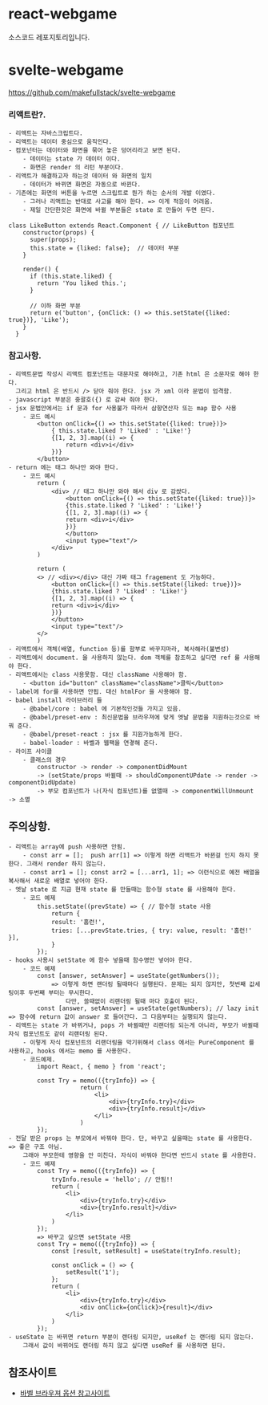 # react-webgame
소스코드 레포지토리입니다.

# svelte-webgame
https://github.com/makefullstack/svelte-webgame

### 리액트란?.
    - 리액트는 자바스크립트다.
    - 리액트는 데이터 중심으로 움직인다.
    - 컴포넌터는 데이터와 화면을 묶어 놓은 덩어리라고 보면 된다.
        - 데이터는 state 가 데이터 이다.
        - 화면은 render 의 리턴 부분이다.
    - 리액트가 해결하고자 하는것 데이터 와 화면의 일치
        - 데이터가 바뀌면 화면은 자동으로 바뀐다.
    - 기존에는 화면의 버튼을 누르면 스크립트로 뭔가 하는 순서의 개발 이였다. 
        - 그러나 리액트는 반대로 사고를 해야 한다. => 이게 적응이 어려움.
        - 제일 간단한것은 화면에 바뀔 부분들은 state 로 만들어 두면 된다.
```
class LikeButton extends React.Component { // LikeButton 컴포넌트
    constructor(props) {
      super(props);
      this.state = {liked: false};  // 데이터 부분
    }

    render() {  
      if (this.state.liked) {
        return 'You liked this.';
      }
      
      // 이하 화면 부분
      return e('button', {onClick: () => this.setState({liked: true})}, 'Like');
    }
  }
```

### 참고사항.
    - 리액트문법 작성시 리액트 컴포넌트는 대문자로 해야하고, 기존 html 은 소문자로 해야 한다.
      그리고 html 은 반드시 /> 닫아 줘야 한다. jsx 가 xml 이라 문법이 엄격함.
    - javascript 부분은 중괄호({) 로 감싸 줘야 한다.
    - jsx 문법안에서는 if 문과 for 사용불가 따라서 삼항연산자 또는 map 함수 사용
        - 코드 예시
            <button onClick={() => this.setState({liked: true})}>
                { this.state.liked ? 'Liked' : 'Like!'}
                {[1, 2, 3].map((i) => {
                    return <div>i</div>
                })}
            </button>
    - return 에는 태그 하나만 와야 한다.
        - 코드 예시
            return (
                <div> // 태그 하나만 와야 해서 div 로 감쌌다.
                    <button onClick={() => this.setState({liked: true})}>
                    {this.state.liked ? 'Liked' : 'Like!'}
                    {[1, 2, 3].map((i) => {
                    return <div>i</div>
                    })}
                    </button>
                    <input type="text"/>
                </div>
            )

            return (
            <> // <div></div> 대신 가짜 태그 fragement 도 가능하다.
                <button onClick={() => this.setState({liked: true})}>
                {this.state.liked ? 'Liked' : 'Like!'}
                {[1, 2, 3].map((i) => {
                return <div>i</div>
                })}
                </button>
                <input type="text"/>
            </>
            )
    - 리액트에서 객체(배열, function 등)를 함부로 바꾸지마라, 복사해라(불변성)
    - 리액트에서 document. 을 사용하지 않는다. dom 객체를 참조하고 싶다면 ref 를 사용해야 한다.
    - 리액트에서는 class 사용못함. 대신 className 사용해야 함.
        - <button id="button" className="className">클릭</button>
    - label에 for를 사용하면 안됩. 대신 htmlFor 을 사용해야 함.
    - babel install 라이브러리 들
        - @babel/core : babel 에 기본적인것들 가지고 있음.
        - @babel/preset-env : 최신문법을 브라우져에 맞게 엣날 문법을 지원하는것으로 바꿔 준다.
        - @babel/preset-react : jsx 를 지원가능하게 한다.
        - babel-loader : 바벨과 웹팩을 연곃해 준다.
    - 라이프 사이클
        - 클래스의 경우
            constructor -> render -> componentDidMount 
            -> (setState/props 바뀔때 -> shouldComponentUPdate -> render -> componentDidUpdate)
            -> 부모 컴포넌트가 나(자식 컴포넌트)를 없앨때 -> componentWillUnmount -> 소멸

## 주의상항.
    - 리액트는 array에 push 사용하면 안됨.
        - const arr = [];  push arr[1] => 이렇게 하면 리액트가 바뀐걸 인지 하지 못한다. 그래서 render 하지 않는다.
        - const arr1 = []; const arr2 = [...arr1, 1]; => 이런식으로 예전 배열을 복사해서 새로운 배열로 넣어야 한다.
    - 엣날 state 로 지금 현재 state 를 만들때는 함수형 state 를 사용해야 한다.
        - 코드 예제
            this.setState((prevState) => { // 함수형 state 사용
                return {
                result: '홈런!',
                tries: [...prevState.tries, { try: value, result: '홈런!' }],
                }
            });
    - hooks 사용시 setState 에 함수 넣을때 함수명만 넣어야 한다.
        - 코드 예제
            const [answer, setAnswer] = useState(getNumbers());
                => 이렇게 하면 랜더링 될때마다 실행된다. 문제는 되지 않지만, 첫번째 값세팅이후 두번째 부터는 무시한다.
                    다만, 쓸때없이 리랜더링 될때 마다 호출이 된다.
            const [answer, setAnswer] = useState(getNumbers); // lazy init => 함수에 return 값이 answer 로 들어간다. 그 다음부터는 실행되지 않는다.
    - 리액트는 state 가 바뀌거나, pops 가 바뀔때만 리랜더링 되는게 아니라, 부모가 바뀔때 자식 컴포넌트도 같이 리랜더링 된다.
        - 이렇게 자식 컴포넌트의 리랜더링을 막기위해서 class 에서는 PureComponent 를 사용하고, hooks 에서는 memo 를 사용한다.
        - 코드예제.
            import React, { memo } from 'react';
            
            const Try = memo(({tryInfo}) => {
                        return (
                            <li>
                                <div>{tryInfo.try}</div>
                                <div>{tryInfo.result}</div>
                            </li>
                        )
            });
    - 전달 받은 props 는 부모에서 바꿔야 한다. 단, 바꾸고 싶을때는 state 를 사용한다. => 좋은 구조 아님.
        그래야 부모한테 영향을 안 미친다. 자식이 바꿔야 한다면 반드시 state 를 사용한다.
        - 코드 예제
            const Try = memo(({tryInfo}) => {
                tryInfo.resule = 'hello'; // 안됨!!
                return (
                    <li>
                        <div>{tryInfo.try}</div>
                        <div>{tryInfo.result}</div>
                    </li>
                )
            });
            => 바꾸고 싶으면 setState 사용
            const Try = memo(({tryInfo}) => {
                const [result, setResult] = useState(tryInfo.result);

                const onClick = () => {
                    setResult('1');
                };
                return (
                    <li>
                        <div>{tryInfo.try}</div>
                        <div onClick={onClick}>{result}</div>
                    </li>
                )
            });
    - useState 는 바뀌면 return 부분이 랜더링 되지만, useRef 는 랜더링 되지 않는다.
        그래서 값이 바뀌어도 랜더링 하지 않고 싶다면 useRef 를 사용하면 된다.

## 참조사이트
- [바벨 브라우져 옵션 참고사이트](https://github.com/browserslist/browserslist)